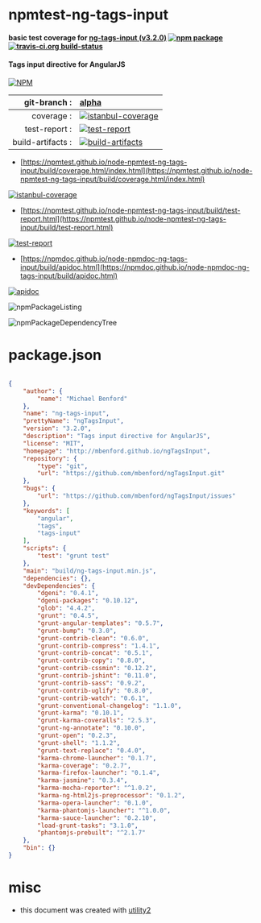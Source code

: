 # npmtest-ng-tags-input

#### basic test coverage for  [ng-tags-input (v3.2.0)](http://mbenford.github.io/ngTagsInput)  [![npm package](https://img.shields.io/npm/v/npmtest-ng-tags-input.svg?style=flat-square)](https://www.npmjs.org/package/npmtest-ng-tags-input) [![travis-ci.org build-status](https://api.travis-ci.org/npmtest/node-npmtest-ng-tags-input.svg)](https://travis-ci.org/npmtest/node-npmtest-ng-tags-input)

#### Tags input directive for AngularJS

[![NPM](https://nodei.co/npm/ng-tags-input.png?downloads=true&downloadRank=true&stars=true)](https://www.npmjs.com/package/ng-tags-input)

| git-branch : | [alpha](https://github.com/npmtest/node-npmtest-ng-tags-input/tree/alpha)|
|--:|:--|
| coverage : | [![istanbul-coverage](https://npmtest.github.io/node-npmtest-ng-tags-input/build/coverage.badge.svg)](https://npmtest.github.io/node-npmtest-ng-tags-input/build/coverage.html/index.html)|
| test-report : | [![test-report](https://npmtest.github.io/node-npmtest-ng-tags-input/build/test-report.badge.svg)](https://npmtest.github.io/node-npmtest-ng-tags-input/build/test-report.html)|
| build-artifacts : | [![build-artifacts](https://npmtest.github.io/node-npmtest-ng-tags-input/glyphicons_144_folder_open.png)](https://github.com/npmtest/node-npmtest-ng-tags-input/tree/gh-pages/build)|

- [https://npmtest.github.io/node-npmtest-ng-tags-input/build/coverage.html/index.html](https://npmtest.github.io/node-npmtest-ng-tags-input/build/coverage.html/index.html)

[![istanbul-coverage](https://npmtest.github.io/node-npmtest-ng-tags-input/build/screenCapture.buildCi.browser.%252Ftmp%252Fbuild%252Fcoverage.lib.html.png)](https://npmtest.github.io/node-npmtest-ng-tags-input/build/coverage.html/index.html)

- [https://npmtest.github.io/node-npmtest-ng-tags-input/build/test-report.html](https://npmtest.github.io/node-npmtest-ng-tags-input/build/test-report.html)

[![test-report](https://npmtest.github.io/node-npmtest-ng-tags-input/build/screenCapture.buildCi.browser.%252Ftmp%252Fbuild%252Ftest-report.html.png)](https://npmtest.github.io/node-npmtest-ng-tags-input/build/test-report.html)

- [https://npmdoc.github.io/node-npmdoc-ng-tags-input/build/apidoc.html](https://npmdoc.github.io/node-npmdoc-ng-tags-input/build/apidoc.html)

[![apidoc](https://npmdoc.github.io/node-npmdoc-ng-tags-input/build/screenCapture.buildCi.browser.%252Ftmp%252Fbuild%252Fapidoc.html.png)](https://npmdoc.github.io/node-npmdoc-ng-tags-input/build/apidoc.html)

![npmPackageListing](https://npmtest.github.io/node-npmtest-ng-tags-input/build/screenCapture.npmPackageListing.svg)

![npmPackageDependencyTree](https://npmtest.github.io/node-npmtest-ng-tags-input/build/screenCapture.npmPackageDependencyTree.svg)



# package.json

```json

{
    "author": {
        "name": "Michael Benford"
    },
    "name": "ng-tags-input",
    "prettyName": "ngTagsInput",
    "version": "3.2.0",
    "description": "Tags input directive for AngularJS",
    "license": "MIT",
    "homepage": "http://mbenford.github.io/ngTagsInput",
    "repository": {
        "type": "git",
        "url": "https://github.com/mbenford/ngTagsInput.git"
    },
    "bugs": {
        "url": "https://github.com/mbenford/ngTagsInput/issues"
    },
    "keywords": [
        "angular",
        "tags",
        "tags-input"
    ],
    "scripts": {
        "test": "grunt test"
    },
    "main": "build/ng-tags-input.min.js",
    "dependencies": {},
    "devDependencies": {
        "dgeni": "0.4.1",
        "dgeni-packages": "0.10.12",
        "glob": "4.4.2",
        "grunt": "0.4.5",
        "grunt-angular-templates": "0.5.7",
        "grunt-bump": "0.3.0",
        "grunt-contrib-clean": "0.6.0",
        "grunt-contrib-compress": "1.4.1",
        "grunt-contrib-concat": "0.5.1",
        "grunt-contrib-copy": "0.8.0",
        "grunt-contrib-cssmin": "0.12.2",
        "grunt-contrib-jshint": "0.11.0",
        "grunt-contrib-sass": "0.9.2",
        "grunt-contrib-uglify": "0.8.0",
        "grunt-contrib-watch": "0.6.1",
        "grunt-conventional-changelog": "1.1.0",
        "grunt-karma": "0.10.1",
        "grunt-karma-coveralls": "2.5.3",
        "grunt-ng-annotate": "0.10.0",
        "grunt-open": "0.2.3",
        "grunt-shell": "1.1.2",
        "grunt-text-replace": "0.4.0",
        "karma-chrome-launcher": "0.1.7",
        "karma-coverage": "0.2.7",
        "karma-firefox-launcher": "0.1.4",
        "karma-jasmine": "0.3.4",
        "karma-mocha-reporter": "^1.0.2",
        "karma-ng-html2js-preprocessor": "0.1.2",
        "karma-opera-launcher": "0.1.0",
        "karma-phantomjs-launcher": "^1.0.0",
        "karma-sauce-launcher": "0.2.10",
        "load-grunt-tasks": "3.1.0",
        "phantomjs-prebuilt": "^2.1.7"
    },
    "bin": {}
}
```



# misc
- this document was created with [utility2](https://github.com/kaizhu256/node-utility2)

